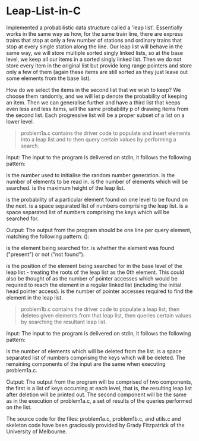# Leap-List-in-C

Implemented a probabilistic data structure called a 'leap list'. Essentially works in the same way as how, for the same train line, there are express trains that stop at only a few number of stations and ordinary trains that stop at every single station along the line. Our leap list will behave in the same way, we will store multiple sorted singly linked lists, so at the base level, we keep all our items in a sorted singly linked list. Then we do not store every item in the original list but provide long range pointers and store only a few of them (again these items are still sorted as they just leave out some elements from the base list).

How do we select the items in the second list that we wish to keep?
We choose them randomly, and we will let p denote the probability of keeping an item. Then we can generalise further and have a third list that keeps even less and less items, will the same probability p of drawing items from the second list. Each progressive list will be a proper subset of a list on a lower level.

> problem1a.c contains the driver code to populate and insert elements into a leap list and to then query certain values by performing a search.

Input:
The input to the program is delivered on stdin, it follows the following pattern:
<random seed>
<length> <query length>
<height> <p>
<elements>
<query elements>

<random seed> is the number used to initialise the random number generation.
<length> is the number of elements to be read in.
<query length> is the number of elements which will be searched.
<height> is the maximum height of the leap list.
<p> is the probability of a particular element found on one level to be found on the next.
<elements> is a space separated list of numbers comprising the leap list.
<query elements> is a space separated list of numbers comprising the keys which will be searched for.

Output:
The output from the program should be one line per query element, matching the following pattern:
<query element> (<found>): <base accesses> <required accesses>

<query element> is the element being searched for.
<found> is whether the element was found ("present") or not ("not found").
<base accesses> is the position of the element being searched for in the base level of the leap list - treating the roots of the leap list as the 0th element. This could also be thought of as the number of pointer accesses which would be required to reach the element in a regular linked list (including the initial head pointer access).
<required accesses> is the number of pointer accesses required to find the element in the leap list. 


> problem1b.c contains the driver code to populate a leap list, then deletes given elements from that leap list, then queries certain values by searching the resultant leap list.

Input:
The input to the program is delivered on stdin, it follows the following pattern:
<random seed>
<length> <query length>
<height> <p>
<elements>
<query elements>
<delete length>
<delete elements>

<delete length> is the number of elements which will be deleted from the list.
<delete elements> is a space separated list of numbers comprising the keys which will be deleted.
The remaining components of the input are the same when executing problem1a.c.

Output:
The output from the program will be comprised of two components, the first is a list of keys occurring at each level, that is, the resulting leap list after deletion will be printed out. The second component will be the same as in the execution of problem1a.c, a set of results of the queries performed on the list.

The source code for the files: problem1a.c, problem1b.c, and utils.c and skeleton code have been graciously provided by Grady Fitzpatrick of the University of Melbourne.
